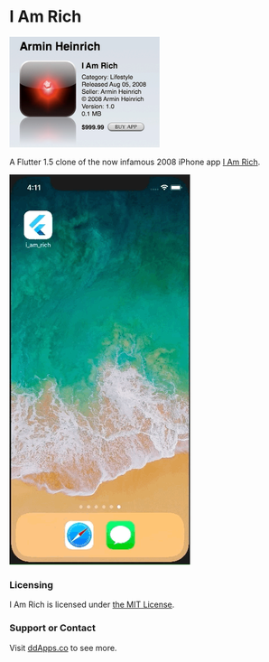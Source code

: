 # I Am Rich
![](art/I_Am_Rich_sale_screen.png?raw=true)

A Flutter 1.5 clone of the now infamous 2008 iPhone app [I Am Rich](https://en.wikipedia.org/wiki/I_Am_Rich).

![](art/screenshot/i_am_rich_04.gif?raw=true)

### Licensing
I Am Rich is licensed under [the MIT License](LICENSE).

### Support or Contact
Visit [ddApps.co](http://ddapps.co) to see more.